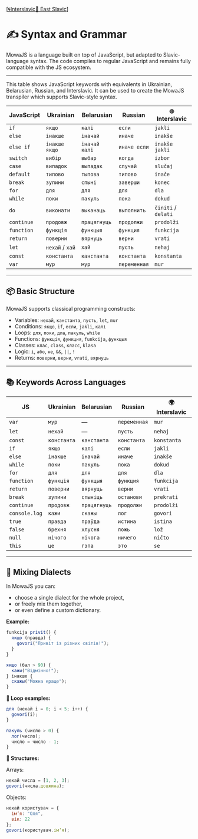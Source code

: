 [[🌀Interslavic](../02_syntax.md)[🌲 East Slavic](../east/02_syntax.md)]


# ✍️ Syntax and Grammar

MowaJS is a language built on top of JavaScript, but adapted to Slavic-language syntax. The code compiles to regular JavaScript and remains fully compatible with the JS ecosystem.

---

This table shows JavaScript keywords with equivalents in Ukrainian, Belarusian, Russian, and Interslavic. It can be used to create the MowaJS transpiler which supports Slavic-style syntax.

| JavaScript |  Ukrainian     |  Belarusian       |  Russian           | 🌐 Interslavic                |
|------------|--------------------|-----------------------|----------------------|--------------------------------|
| `if`       | `якщо`             | `калі`                | `если`               | `jakli`                         |
| `else`     | `інакше`           | `іначай`              | `иначе`              | `inakše`                        |
| `else if`  | `інакше якщо`      | `іначай калі`         | `иначе если`         | `inakše jakli`                  |
| `switch`   | `вибір`            | `выбар`               | `когда`              | `izbor`                         |
| `case`     | `випадок`          | `выпадак`             | `случай`             | `slučaj`                        |
| `default`  | `типово`           | `тыпова`              | `типово`             | `inače`                         |
| `break`    | `зупини`           | `спыні`               | `заверши`            | `konec`                         |
| `for`      | `для`              | `для`                 | `для`                | `dla`                           |
| `while`    | `поки`             | `пакуль`              | `пока`               | `dokud`                         |
| `do`       | `виконати`         | `выканаць`            | `выполнить`          | `činiti` / `delati`             |
| `continue` | `продовж`          | `працягнуць`          | `продолжи`           | `prodolži`                      |
| `function` | `функція`          | `функцыя`             | `функция`            | `funkcija`                      |
| `return`   | `поверни`          | `вярнуць`             | `верни`              | `vrati`                         |
| `let`      | `нехай` / `хай`    | `хай`                 | `пусть`              | `nehaj`                         |
| `const`    | `константа`        | `канстанта`           | `константа`          | `konstanta`                     |
| `var`      | `мур`              | `мур`                 | `переменная`         | `mur`                           |

---

## 📦 Basic Structure

MowaJS supports classical programming constructs:

- Variables: `нехай`, `канстанта`, `пусть`, `let`, `mur`
- Conditions: `якщо`, `if`, `если`, `jakli`, `калі`
- Loops: `для`, `поки`, `дла`, `пакуль`, `while`
- Functions: `функція`, `функция`, `funkcija`, `функцыя`
- Classes: `клас`, `class`, `класс`, `klasa`
- Logic: `і`, `або`, `не`, `&&`, `||`, `!`
- Returns: `поверни`, `верни`, `vrati`, `вярнуць`

---

## 📚 Keywords Across Languages

| JS             | Ukrainian | Belarusian | Russian | 🌍 Interslavic        |
|----------------|----------------|----------------|------------|------------------------|
| `var`          | `мур`          | —              | `переменная`| `mur`                 |
| `let`          | `нехай`        | —              | `пусть`    | `nehaj`               |
| `const`        | `константа`    | `канстанта`    | `константа` | `konstanta`           |
| `if`           | `якщо`         | `калі`         | `если`     | `jakli`               |
| `else`         | `інакше`       | `іначай`       | `иначе`    | `inakše`              |
| `while`        | `поки`         | `пакуль`       | `пока`     | `dokud`               |
| `for`          | `для`          | `для`          | `для`      | `dla`                 |
| `function`     | `функція`      | `функцыя`      | `функция`  | `funkcija`            |
| `return`       | `поверни`      | `вярнуць`      | `верни`    | `vrati`               |
| `break`        | `зупини`       | `спыніць`      | `останови` | `prekrati`            |
| `continue`     | `продовж`      | `працягнуць`   | `продолжи` | `prodolži`            |
| `console.log`  | `кажи`         | `скажы`        | `лог`      | `govori`              |
| `true`         | `правда`       | `праўда`       | `истина`   | `istina`              |
| `false`        | `брехня`       | `хлусня`       | `ложь`     | `lož`                 |
| `null`         | `нічого`       | `нічога`       | `ничего`   | `ničto`               |
| `this`         | `це`           | `гэта`         | `это`      | `se`                  |

---

## 🧠 Mixing Dialects

In MowaJS you can:

- choose a single dialect for the whole project,
- or freely mix them together,
- or even define a custom dictionary.

**Example:**
```js
funkcija privit() {
  якщо (правда) {
    govori("Привіт із різних світів!");
  }
}

якщо (бал > 90) {
  кажи("Відмінно!");
} інакше {
  скажы("Можна краще");
}
```

**🔁 Loop examples:**
````js
для (нехай i = 0; i < 5; i++) {
  govori(i);
}

пакуль (число > 0) {
  лог(число);
  число = число - 1;
}
````

**🔁 Structures:**

Arrays:
````js
нехай числа = [1, 2, 3];
govori(числа.довжина);
````

Objects:
````js
нехай користувач = {
  імʼя: "Оля",
  вік: 22
};
govori(користувач.імʼя);
````